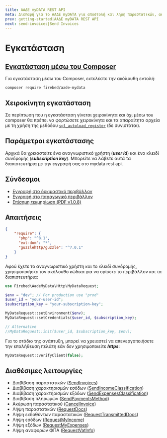 ```yaml
---
title: ΑΑΔΕ myDATA REST API
meta: Διεπαφή για το ΑΑΔΕ myDATA για αποστολή και λήψη παραστατικών, ακύρωση παραστατικών, χαρακτηρισμός και λήψη εσόδων και εξόδων και λήψη αναφορών ΦΠΑ.
prev: getting-started|ΑΑΔΕ myDATA REST API
next: send-invoices|Send Invoices
---
```


# Εγκατάσταση

## <a href="#composer">Εγκατάσταση μέσω του Composer</a>
Για εγκατάσταση μέσω του Composer, εκτελέστε την ακόλουθη εντολή:
```shell
composer require firebed/aade-mydata
```

## Χειροκίνητη εγκατάσταση
Σε περίπτωση που η εγκατάσταση γίνεται χειροκίνητα και όχι μέσω του composer θα πρέπει να φορτώσετε χειροκίνητα και τα 
απαραίτητα αρχεία με τη χρήση της μεθόδου <code>[spl_autoload_register](https://www.php.net/manual/en/function.spl-autoload-register.php)</code> (δε συνιστάται).

## Παράμετροι εγκατάστασης
Αρχικά θα χρειαστείτε ένα αναγνωριστικό χρήστη (***user id***) και ένα κλειδί συνδρομής (***subscription key***).
Μπορείτε να λάβετε αυτά τα διαπιστευτήρια με την εγγραφή σας στο mydata rest api.

## Σύνδεσμοι
- [Εγγραφή στο δοκιμαστικό περιβάλλον](https://mydata-dev-register.azurewebsites.net/)
- [Εγγραφή στο παραγωγικό περιβάλλον](https://www.aade.gr/mydata)
- [Επίσημη τεκμηρίωση (PDF v1.0.8)](https://aade.gr/sites/default/files/2024-02/myDATA%20API%20Documentation%20v1.0.8_preofficial_erp_1.pdf)

## Απαιτήσεις

```json
{
    "require": {
      "php": "^8.1",
      "ext-dom": "*",
      "guzzlehttp/guzzle": "^7.0.1"
    }
}
```

Αφού έχετε το αναγνωριστικό χρήστη και το κλειδί συνδρομής, χρησιμοποιήστε τον ακόλουθο κώδικα για να ορίσετε το
περιβάλλον και τα διαπιστευτήρια:

```php
use Firebed\AadeMyData\Http\MyDataRequest;

$env = "dev"; // For production use "prod"
$user_id = "your-user-id";
$subscription_key = "your-subscription-key";

MyDataRequest::setEnvironment($env);
MyDataRequest::setCredentials($user_id, $subscription_key);

// Alternative
//MyDataRequest::init($user_id, $subscription_key, $env);
```

Για το στάδιο της ανάπτυξη, μπορεί να χρειαστεί να απενεργοποιήσετε την επαλήθευση πελάτη εάν δεν χρησιμοποιείτε ***https***:
```php
MyDataRequest::verifyClient(false);
```

## Διαθέσιμες λειτουργίες
- Διαβίβαση παραστατικών ([SendInvoices](/send-invoices))
- Διαβίβαση χαρακτηρισμών εσόδων ([SendIncomeClassification](/send-income-classification))
- Διαβίβαση χαρακτηρισμών εξόδων ([SendExpensesClassification](/send-expenses-classification))
- Διαβίβαση πληρωμών ([SendPaymentsMethod](/send-payments-method))
- Ακύρωση παραστατικού ([CancelInvoice](/cancel-invoice))
- Λήψη παραστατικών ([RequestDocs](/request-docs))
- Λήψη εκδοθέντων παραστατικών ([RequestTransmittedDocs](/request-transmitted-docs))
- Λήψη εσόδων ([RequestMyIncome](/request-my-income))
- Λήψη εξόδων ([RequestMyExpenses](/request-my-expenses))
- Λήψη αναφορών ΦΠΑ ([RequestVatInfo](/request-vat-info))